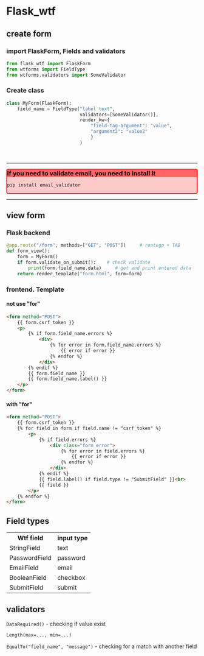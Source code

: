 # Flask_wtf

## create form
### import FlaskForm, Fields and validators

```python
from flask_wtf import FlaskForm
from wtforms import FieldType
from wtforms.validators import SomeValidator
```

### Create class
```python
class MyForm(FlaskForm):
    field_name = FieldType("label text", 
                           validators=[SomeValidator()],
                           render_kw={
                               "field-tag-argument": "value", 
                               "argument2": "value2"
                               }
                           )
```
<br>

---
<div style="border: 2px solid red; 
    border-radius: 5px; 
    background-color: rgba(255, 0, 0, 0.2);">

<h3 style="color: black; background-color: rgba(255, 0, 0, 0.5); margin: 0;">
if you need to validate email, you need to install it
</h3>

```
pip install email_validator
```
</div>

---

## view form
### Flask backend
```python
@app.route("/form", methods=["GET", "POST"])     # routegp + TAB
def form_view():
    form = MyForm()
    if form.validate_on_submit():    # check validate
        print(form.field_name.data)     # get and print entered data
    return render_template("form.html", form=form)
```

### frontend. Template

#### not use "for"
```html
<form method="POST">
    {{ form.csrf_token }}
    <p>
        {% if form.field_name.errors %}
            <div>
                {% for error in form.field_name.errors %}
                    {{ error if error }}
                {% endfor %}
            </div>
        {% endif %}
        {{ form.field_name }}
        {{ form.field_name.label() }}
    </p>
</form>
```

#### with "for"
```html
<form method="POST">
    {{ form.csrf_token }}
    {% for field in form if field.name != "csrf_token" %}
        <p>
            {% if field.errors %}
                <div class="form_error">
                    {% for error in field.errors %}
                        {{ error if error }}
                    {% endfor %}
                </div>
            {% endif %}
            {{ field.label() if field.type != "SubmitField" }}<br>
            {{ field }}
        </p>
    {% endfor %}
</form>
```

## Field types
<table class="user_info">
    <tr>
        <th>Wtf field</th>
        <th>input type</th>
    </tr>
    <tr>
        <td>StringField</td>
        <td>text</td>
    </tr>
    <tr>
        <td>PasswordField</td>
        <td>password</td>
    </tr>
    <tr>
        <td>EmailField</td>
        <td>email</td>
    </tr>
    <tr>
        <td>BooleanField</td>
        <td>checkbox</td>
    </tr>
    <tr>
        <td>SubmitField</td>
        <td>submit</td>
    </tr>
</table>

## validators

```DataRequired()``` - checking if value exist

```Length(max=..., min=...)```

```EqualTo("field_name", "message")``` - checking for a match with another field

